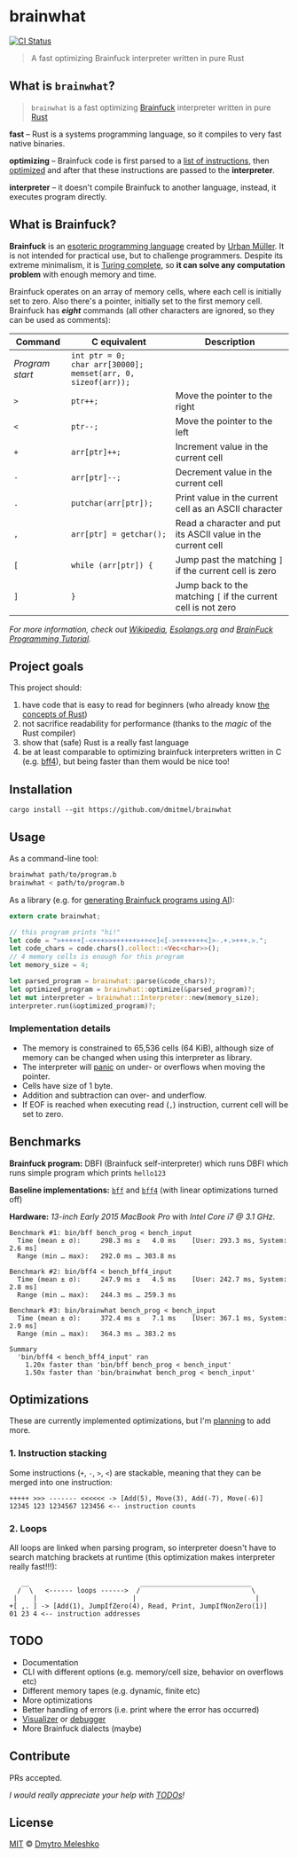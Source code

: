 # brainwhat

[![CI Status](https://github.com/dmitmel/brainwhat/workflows/CI/badge.svg)](https://github.com/dmitmel/brainwhat/actions?query=workflow:CI)

> A fast optimizing Brainfuck interpreter written in pure Rust

## What is `brainwhat`?

> `brainwhat` is a fast optimizing [Brainfuck](#what-is-brainfuck) interpreter written in pure [Rust](https://www.rust-lang.org/)

**fast** – Rust is a systems programming language, so it compiles to very fast native binaries.

**optimizing** – Brainfuck code is first parsed to a [list of instructions](https://en.wikipedia.org/wiki/Intermediate_representation), then [optimized](#optimizations) and after that these instructions are passed to the **interpreter**.

**interpreter** – it doesn't compile Brainfuck to another language, instead, it executes program directly.

## What is Brainfuck?

**Brainfuck** is an [esoteric programming language](https://en.wikipedia.org/wiki/Esoteric_programming_language) created by [Urban Müller](https://en.wikipedia.org/wiki/Brainfuck#History). It is not intended for practical use, but to challenge programmers. Despite its extreme minimalism, it is [Turing complete](https://en.wikipedia.org/wiki/Turing_completeness), so **it can solve any computation problem** with enough memory and time.

Brainfuck operates on an array of memory cells, where each cell is initially set to zero. Also there's a pointer, initially set to the first memory cell. Brainfuck has _**eight**_ commands (all other characters are ignored, so they can be used as comments):

| Command         | C equivalent                                                           | Description                                                   |
| --------------- | ---------------------------------------------------------------------- | ------------------------------------------------------------- |
| _Program start_ | `int ptr = 0;`<br>`char arr[30000];`<br>`memset(arr, 0, sizeof(arr));` |                                                               |
| `>`             | `ptr++;`                                                               | Move the pointer to the right                                 |
| `<`             | `ptr--;`                                                               | Move the pointer to the left                                  |
| `+`             | `arr[ptr]++;`                                                          | Increment value in the current cell                           |
| `-`             | `arr[ptr]--;`                                                          | Decrement value in the current cell                           |
| `.`             | `putchar(arr[ptr]);`                                                   | Print value in the current cell as an ASCII character         |
| `,`             | `arr[ptr] = getchar();`                                                | Read a character and put its ASCII value in the current cell  |
| `[`             | `while (arr[ptr]) {`                                                   | Jump past the matching `]` if the current cell is zero        |
| `]`             | `}`                                                                    | Jump back to the matching `[` if the current cell is not zero |

_For more information, check out [Wikipedia](https://en.wikipedia.org/wiki/Brainfuck), [Esolangs.org](https://esolangs.org/wiki/Brainfuck) and
[BrainFuck Programming Tutorial](https://gist.github.com/roachhd/dce54bec8ba55fb17d3a)._

## Project goals

This project should:

1.  have code that is easy to read for beginners (who already know [the concepts of Rust](https://doc.rust-lang.org/book/second-edition/index.html))
2.  not sacrifice readability for performance (thanks to the _magic_ of the Rust compiler)
3.  show that (safe) Rust is a really fast language
4.  be at least comparable to optimizing brainfuck interpreters written in C (e.g. [bff4](http://mazonka.com/brainf/)), but being faster than them would be nice too!

## Installation

```
cargo install --git https://github.com/dmitmel/brainwhat
```

## Usage

As a command-line tool:

```bash
brainwhat path/to/program.b
brainwhat < path/to/program.b
```

As a library (e.g. for [generating Brainfuck programs using AI](http://www.primaryobjects.com/2013/01/27/using-artificial-intelligence-to-write-self-modifying-improving-programs/)):

```rust
extern crate brainwhat;

// this program prints "hi!"
let code = ">+++++[-<+++>>++++++>++<<]<[->+++++++<]>-.+.>+++.>.";
let code_chars = code.chars().collect::<Vec<char>>();
// 4 memory cells is enough for this program
let memory_size = 4;

let parsed_program = brainwhat::parse(&code_chars)?;
let optimized_program = brainwhat::optimize(&parsed_program)?;
let mut interpreter = brainwhat::Interpreter::new(memory_size);
interpreter.run(&optimized_program)?;
```

### Implementation details

- The memory is constrained to 65,536 cells (64 KiB), although size of memory can be changed when using this interpreter as library.
- The interpreter will [panic](https://doc.rust-lang.org/std/macro.panic.html) on under- or overflows when moving the pointer.
- Cells have size of 1 byte.
- Addition and subtraction can over- and underflow.
- If EOF is reached when executing read (`,`) instruction, current cell will be set to zero.

## Benchmarks

**Brainfuck program:** DBFI (Brainfuck self-interpreter) which runs DBFI which runs simple program which prints `hello123`

**Baseline implementations:** [`bff`](https://github.com/apankrat/bff) and [`bff4`](http://mazonka.com/brainf/) (with linear optimizations turned off)

**Hardware:** _13-inch Early 2015 MacBook Pro_ with _Intel Core i7 @ 3.1 GHz_.

```
Benchmark #1: bin/bff bench_prog < bench_input
  Time (mean ± σ):     298.3 ms ±   4.0 ms    [User: 293.3 ms, System: 2.6 ms]
  Range (min … max):   292.0 ms … 303.8 ms

Benchmark #2: bin/bff4 < bench_bff4_input
  Time (mean ± σ):     247.9 ms ±   4.5 ms    [User: 242.7 ms, System: 2.8 ms]
  Range (min … max):   244.3 ms … 259.3 ms

Benchmark #3: bin/brainwhat bench_prog < bench_input
  Time (mean ± σ):     372.4 ms ±   7.1 ms    [User: 367.1 ms, System: 2.9 ms]
  Range (min … max):   364.3 ms … 383.2 ms

Summary
  'bin/bff4 < bench_bff4_input' ran
    1.20x faster than 'bin/bff bench_prog < bench_input'
    1.50x faster than 'bin/brainwhat bench_prog < bench_input'
```

## Optimizations

These are currently implemented optimizations, but I'm [planning](#todo) to add more.

### 1. Instruction stacking

Some instructions (`+`, `-`, `>`, `<`) are stackable, meaning that they can be merged into one instruction:

```
+++++ >>> ------- <<<<<< -> [Add(5), Move(3), Add(-7), Move(-6)]
12345 123 1234567 123456 <-- instruction counts
```

### 2. Loops

All loops are linked when parsing program, so interpreter doesn't have to search matching brackets at runtime (this optimization makes interpreter really fast!!!):

```
   __                            ____________________________
  /  \   <------ loops ------>  /                            \
 |    |                        |                              |
+[ ,. ] -> [Add(1), JumpIfZero(4), Read, Print, JumpIfNonZero(1)]
01 23 4 <-- instruction addresses
```

## TODO

- Documentation
- CLI with different options (e.g. memory/cell size, behavior on overflows etc)
- Different memory tapes (e.g. dynamic, finite etc)
- More optimizations
- Better handling of errors (i.e. print where the error has occurred)
- [Visualizer](https://fatiherikli.github.io/brainfuck-visualizer/) or [debugger](https://www.iamcal.com/misc/bf_debug/)
- More Brainfuck dialects (maybe)

## Contribute

PRs accepted.

_I would really appreciate your help with [TODOs](#todo)!_

## License

[MIT](LICENSE) © [Dmytro Meleshko](https://github.com/dmitmel)
